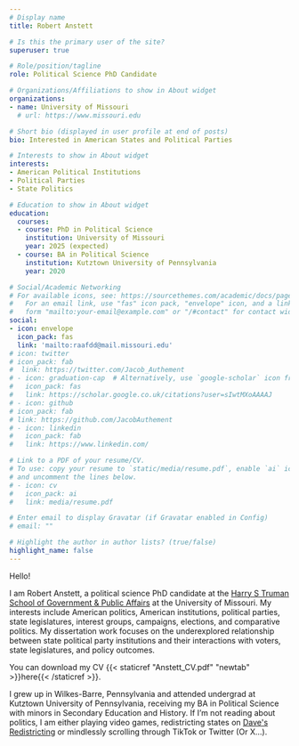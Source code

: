 ```yaml
---
# Display name
title: Robert Anstett

# Is this the primary user of the site?
superuser: true

# Role/position/tagline
role: Political Science PhD Candidate

# Organizations/Affiliations to show in About widget
organizations:
- name: University of Missouri
  # url: https://www.missouri.edu

# Short bio (displayed in user profile at end of posts)
bio: Interested in American States and Political Parties

# Interests to show in About widget
interests:
- American Political Institutions
- Political Parties
- State Politics

# Education to show in About widget
education:
  courses:
  - course: PhD in Political Science
    institution: University of Missouri
    year: 2025 (expected)
  - course: BA in Political Science
    institution: Kutztown University of Pennsylvania
    year: 2020

# Social/Academic Networking
# For available icons, see: https://sourcethemes.com/academic/docs/page-builder/#icons
#   For an email link, use "fas" icon pack, "envelope" icon, and a link in the
#   form "mailto:your-email@example.com" or "/#contact" for contact widget.
social:
- icon: envelope
  icon_pack: fas
  link: 'mailto:raafdd@mail.missouri.edu'
# icon: twitter
# icon_pack: fab
#  link: https://twitter.com/Jacob_Authement
# - icon: graduation-cap  # Alternatively, use `google-scholar` icon from `ai` icon pack
#   icon_pack: fas
#   link: https://scholar.google.co.uk/citations?user=sIwtMXoAAAAJ
# - icon: github
# icon_pack: fab
# link: https://github.com/JacobAuthement
# - icon: linkedin
#   icon_pack: fab
#   link: https://www.linkedin.com/

# Link to a PDF of your resume/CV.
# To use: copy your resume to `static/media/resume.pdf`, enable `ai` icons in `params.toml`, 
# and uncomment the lines below.
# - icon: cv
#   icon_pack: ai
#   link: media/resume.pdf

# Enter email to display Gravatar (if Gravatar enabled in Config)
# email: ""

# Highlight the author in author lists? (true/false)
highlight_name: false
---
```


Hello!

I am Robert Anstett, a political science PhD candidate at the [Harry S Truman School of Government & Public Affairs](https://truman.missouri.edu) at the University of Missouri. My interests include American politics, American institutions, political parties, state legislatures, interest groups, campaigns, elections, and comparative politics. My dissertation work focuses on the underexplored relationship between state political party institutions and their interactions with voters, state legislatures, and policy outcomes.

You can download my CV {{< staticref "Anstett_CV.pdf" "newtab" >}}here{{< /staticref >}}.

I grew up in Wilkes-Barre, Pennsylvania and attended undergrad at Kutztown University of Pennsylvania, receiving my BA in Political Science with minors in Secondary Education and History. If I’m not reading about politics, I am either playing video games, redistricting states on [Dave's Redistricting](https://davesredistricting.org/maps#home) or mindlessly scrolling through TikTok or Twitter (Or X...). 

